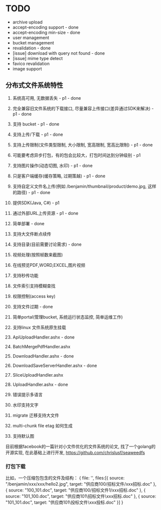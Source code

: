  # TODO

 - archive upload
 - accept-encoding support - done
 - accept-encoding min-size - done
 - user management
 - bucket management
 - revalidation - done
 - [issue] download with query not found - done
 - [issue] mime type detect
 - favico revalidation
 - image support
 
 
 ## 分布式文件系统特性

 1. 系统高可用, 无数据丢失 - p1 - done
 3. 完全兼容旧文件系统的下载接口, 尽量兼容上传接口(差异通过SDK来解决) - p1 - done
 4. 支持 bucket - p1 - done 
 5. 支持上传/下载 - p1 - done
 6. 支持上传限制(文件类型限制, 大小限制, 宽高限制, 宽高比限制) - p1 - done
 8. 可能要考虑异步打包，有的包会比较大，打包时间达到分钟级别 - p1
 9. 支持图片操作(动态切图, 水印) - p1 - done
 10. 只是客户端缓存(缓存策略, 过期策越) - p1 - done
 11. 支持自定义文件名上传(例如 /benjamin/thumbnail/product/demo.jpg, 这样的路径) - p1 - done
 13. 提供SDK(Java, C#) - p1
 19. 通过外部URL上传资源 - p1 - done
 2. 简单部署 - done
 7. 支持大文件断点续传
 12. 支持目录(目前需要讨论需求) - done
 14. 视频处理(按照帧数来截图)
 15. 在线预览PDF,WORD,EXCEL,图片视频
 16. 支持秒传功能
 17. 文件索引支持模糊查找
 18. 权限控制(access key)
 20. 支持文件过期 - done
 21. 简单portal(管理bucket, 系统运行状态监控, 简单运维工作)
 22. 支持linux 文件系统原生挂载


1. ApiUploadHandler.ashx - done
2. BatchMergePdfHandler.ashx
3. DownloadHandler.ashx - done
4. DownloadSaveServerHandler.ashx - done
5. SliceUploadHandler.ashx 
6. UploadHandler.ashx - done
7. 错误提示多语言
8. 水印支持文字
9. migrate 迁移支持大文件
10. multi-chunk file etag 如何生成
11. 支持默认图

目前根据facebook的一篇针对小文件优化的文件系统的论文, 找了一个golang的开源实现, 在此基础上进行开发, https://github.com/chrislusf/seaweedfs

### 打包下载
比如，一个压缩包包含的文件及结构：
{
  file: '',
  files:[{ source: "/benjamin/xxx/xxx/hello2.jpg", target: "供应商100/招标文件/xxx招标.doc" },
  { source: "100_101.doc", target: "供应商100/招标文件1/xxx招标.doc" },
  { source: "101_100.doc", target: "供应商101\招标文件\xxx招标.doc" },
  { source: "101_101.doc", target: "供应商101\投标文件\xxx投标.doc" }]
}